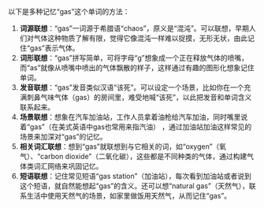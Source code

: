 以下是多种记忆“gas”这个单词的方法：
1. **词源联想**：“gas”一词源于希腊语“chaos”，原义是“混沌”。可以联想，早期人们对气体这种物质了解有限，觉得它像混沌一样难以捉摸，无形无状，由此记住“gas”表示气体。
2. **词形联想**：“gas”拼写简单，可将字母“g”想象成一个正在释放气体的喷嘴，而“as”就像从喷嘴中喷出的气体飘散的样子，这样通过有趣的图形化想象记住单词。
3. **发音联想**：“gas”发音类似汉语“该死”。可以设定一个场景，比如你在一个充满刺鼻气味气体（gas）的房间里，难受地喊“该死”，以此把发音和单词含义联系起来。
4. **场景联想**：想象在汽车加油站，工作人员拿着油枪给汽车加油，同时嘴里说着“gas”（在美式英语中gas也常用来指汽油） ，通过加油站加油这样常见的场景来加深对“gas”的记忆。 
5. **相关词汇联想**：想到“gas”就联想到与它相关的词，如“oxygen”（氧气）、“carbon dioxide”（二氧化碳），这些都是不同种类的气体，通过构建气体类词汇网络来巩固记忆。
6. **短语联想**：记住常见短语“gas station”（加油站），每次看到加油站或者说到这个短语，就自然能想起“gas”的含义。还可以想“natural gas”（天然气），联系生活中使用天然气的场景，如家里做饭用天然气，从而记住“gas”。 